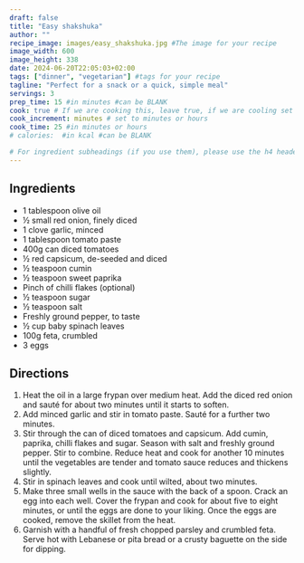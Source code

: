 ```yaml
---
draft: false
title: "Easy shakshuka"
author: ""
recipe_image: images/easy_shakshuka.jpg #The image for your recipe
image_width: 600
image_height: 338
date: 2024-06-20T22:05:03+02:00
tags: ["dinner", "vegetarian"] #tags for your recipe
tagline: "Perfect for a snack or a quick, simple meal"
servings: 3
prep_time: 15 #in minutes #can be BLANK
cook: true # If we are cooking this, leave true, if we are cooling set to false
cook_increment: minutes # set to minutes or hours
cook_time: 25 #in minutes or hours
# calories:  #in kcal #can be BLANK

# For ingredient subheadings (if you use them), please use the h4 header.  For print view I have those elements targeted
---
```



## Ingredients

- 1 tablespoon olive oil
- ½ small red onion, finely diced
- 1 clove garlic, minced
- 1 tablespoon tomato paste
- 400g can diced tomatoes
- ½ red capsicum, de-seeded and diced
- ½ teaspoon cumin
- ½ teaspoon sweet paprika
- Pinch of chilli flakes (optional)
- ½ teaspoon sugar
- ½ teaspoon salt
- Freshly ground pepper, to taste
- ½ cup baby spinach leaves
- 100g feta, crumbled
- 3 eggs

## Directions

1. Heat the oil in a large frypan over medium heat. Add the diced red onion and sauté for about two minutes until it starts to soften.
2. Add minced garlic and stir in tomato paste. Sauté for a further two minutes.
3. Stir through the can of diced tomatoes and capsicum. Add cumin, paprika, chilli flakes and sugar. Season with salt and freshly ground pepper. Stir to combine. Reduce heat and cook for another 10 minutes until the vegetables are tender and tomato sauce reduces and thickens slightly.
4. Stir in spinach leaves and cook until wilted, about two minutes.
5. Make three small wells in the sauce with the back of a spoon. Crack an egg into each well. Cover the frypan and cook for about five to eight minutes, or until the eggs are done to your liking. Once the eggs are cooked, remove the skillet from the heat.
6. Garnish with a handful of fresh chopped parsley and crumbled feta. Serve hot with Lebanese or pita bread or a crusty baguette on the side for dipping.